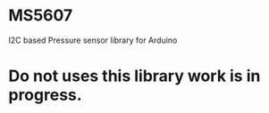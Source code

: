 # MS5607
I2C based Pressure sensor library for Arduino
# Do not uses this library work is in progress.
